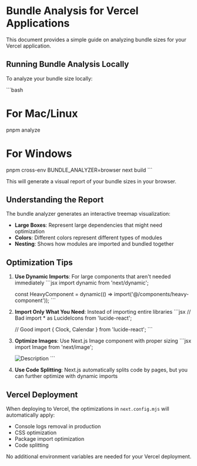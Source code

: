 # Bundle Analysis for Vercel Applications

This document provides a simple guide on analyzing bundle sizes for your Vercel application.

## Running Bundle Analysis Locally

To analyze your bundle size locally:

\`\`\`bash
# For Mac/Linux
pnpm analyze

# For Windows
pnpm cross-env BUNDLE_ANALYZER=browser next build
\`\`\`

This will generate a visual report of your bundle sizes in your browser.

## Understanding the Report

The bundle analyzer generates an interactive treemap visualization:

- **Large Boxes**: Represent large dependencies that might need optimization
- **Colors**: Different colors represent different types of modules
- **Nesting**: Shows how modules are imported and bundled together

## Optimization Tips

1. **Use Dynamic Imports**: For large components that aren't needed immediately
   \`\`\`jsx
   import dynamic from 'next/dynamic';
   
   const HeavyComponent = dynamic(() => import('@/components/heavy-component'));
   \`\`\`

2. **Import Only What You Need**: Instead of importing entire libraries
   \`\`\`jsx
   // Bad
   import * as LucideIcons from 'lucide-react';
   
   // Good
   import { Clock, Calendar } from 'lucide-react';
   \`\`\`

3. **Optimize Images**: Use Next.js Image component with proper sizing
   \`\`\`jsx
   import Image from 'next/image';
   
   <Image 
     src="/image.jpg" 
     width={400} 
     height={300} 
     alt="Description" 
   />
   \`\`\`

4. **Use Code Splitting**: Next.js automatically splits code by pages, but you can further optimize with dynamic imports

## Vercel Deployment

When deploying to Vercel, the optimizations in `next.config.mjs` will automatically apply:

- Console logs removal in production
- CSS optimization
- Package import optimization
- Code splitting

No additional environment variables are needed for your Vercel deployment.
